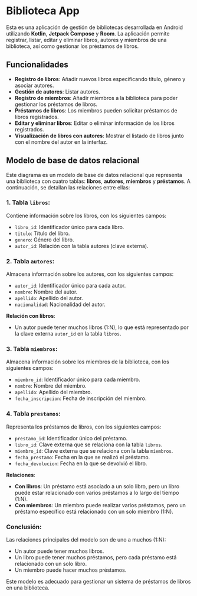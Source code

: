 # Biblioteca App

Esta es una aplicación de gestión de bibliotecas desarrollada en Android utilizando **Kotlin**, **Jetpack Compose** y **Room**. La aplicación permite registrar, listar, editar y eliminar libros, autores y miembros de una biblioteca, así como gestionar los préstamos de libros. 

## Funcionalidades

- **Registro de libros**: Añadir nuevos libros especificando título, género y asociar autores.
- **Gestión de autores**: Listar autores.
- **Registro de miembros**: Añadir miembros a la biblioteca para poder gestionar los préstamos de libros.
- **Préstamos de libros**: Los miembros pueden solicitar préstamos de libros registrados.
- **Editar y eliminar libros**: Editar o eliminar información de los libros registrados.
- **Visualización de libros con autores**: Mostrar el listado de libros junto con el nombre del autor en la interfaz.

## Modelo de base de datos relacional

Este diagrama es un modelo de base de datos relacional que representa una biblioteca con cuatro tablas: **libros**, **autores**, **miembros** y **préstamos**. A continuación, se detallan las relaciones entre ellas:

### 1. Tabla `libros`:
Contiene información sobre los libros, con los siguientes campos:
- `libro_id`: Identificador único para cada libro.
- `titulo`: Título del libro.
- `genero`: Género del libro.
- `autor_id`: Relación con la tabla autores (clave externa).

### 2. Tabla `autores`:
Almacena información sobre los autores, con los siguientes campos:
- `autor_id`: Identificador único para cada autor.
- `nombre`: Nombre del autor.
- `apellido`: Apellido del autor.
- `nacionalidad`: Nacionalidad del autor.

**Relación con libros**:
- Un autor puede tener muchos libros (1:N), lo que está representado por la clave externa `autor_id` en la tabla `libros`.

### 3. Tabla `miembros`:
Almacena información sobre los miembros de la biblioteca, con los siguientes campos:
- `miembro_id`: Identificador único para cada miembro.
- `nombre`: Nombre del miembro.
- `apellido`: Apellido del miembro.
- `fecha_inscripcion`: Fecha de inscripción del miembro.

### 4. Tabla `prestamos`:
Representa los préstamos de libros, con los siguientes campos:
- `prestamo_id`: Identificador único del préstamo.
- `libro_id`: Clave externa que se relaciona con la tabla `libros`.
- `miembro_id`: Clave externa que se relaciona con la tabla `miembros`.
- `fecha_prestamo`: Fecha en la que se realizó el préstamo.
- `fecha_devolucion`: Fecha en la que se devolvió el libro.

**Relaciones**:
- **Con libros**: Un préstamo está asociado a un solo libro, pero un libro puede estar relacionado con varios préstamos a lo largo del tiempo (1:N).
- **Con miembros**: Un miembro puede realizar varios préstamos, pero un préstamo específico está relacionado con un solo miembro (1:N).

### Conclusión:
Las relaciones principales del modelo son de uno a muchos (1:N):
- Un autor puede tener muchos libros.
- Un libro puede tener muchos préstamos, pero cada préstamo está relacionado con un solo libro.
- Un miembro puede hacer muchos préstamos.

Este modelo es adecuado para gestionar un sistema de préstamos de libros en una biblioteca.
